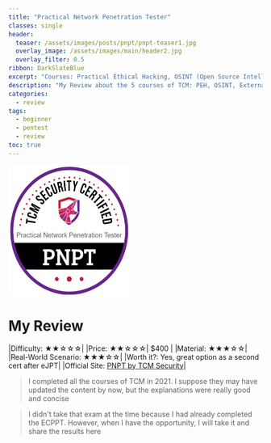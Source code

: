 ```yaml
---
title: "Practical Network Penetration Tester"
classes: single
header:  
  teaser: /assets/images/posts/pnpt/pnpt-teaser1.jpg
  overlay_image: /assets/images/main/header2.jpg
  overlay_filter: 0.5
ribbon: DarkSlateBlue
excerpt: "Courses: Practical Ethical Hacking, OSINT (Open Source Intelligence), External Pentest, Linux Privilege Escalation, and Windows Privilege Escalation. "
description: "My Review about the 5 courses of TCM: PEH, OSINT, External Pentest, Linux Privesc and Windows Privesc"
categories:
  - review
tags:
  - beginner
  - pentest
  - review
toc: true
---
```


<img src="/assets/images/certs/PNPT.png" alt="PNPT" width="240" height="260">


# My Review

|Difficulty: ★★☆☆☆|
|Price: ★★☆☆☆| $400 |
|Material: ★★★☆☆|
|Real-World Scenario: ★★★☆☆|
|Worth it?: Yes, great option as a second cert after eJPT|
|Official Site: [PNPT by TCM Security](https://certifications.tcm-sec.com/pnpt/)|


> I completed all the courses of TCM in 2021. I suppose they may have updated the content by now, but the explanations were really good and concise

> I didn't take that exam at the time because I had already completed the ECPPT. However, when I have the opportunity, I will take it and share the results here 
